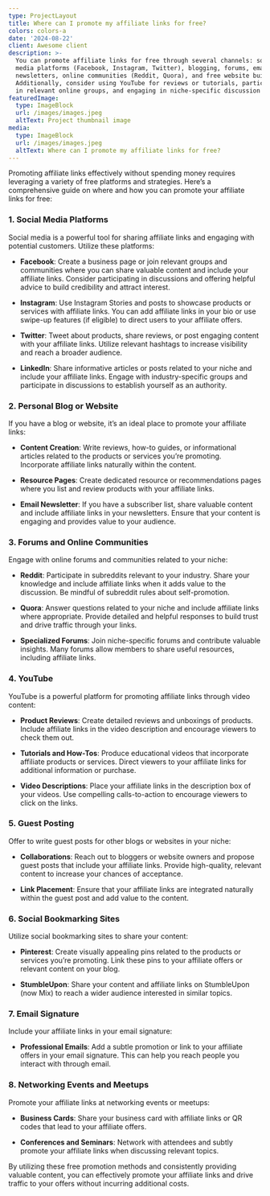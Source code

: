 ```yaml
---
type: ProjectLayout
title: Where can I promote my affiliate links for free?
colors: colors-a
date: '2024-08-22'
client: Awesome client
description: >-
  You can promote affiliate links for free through several channels: social
  media platforms (Facebook, Instagram, Twitter), blogging, forums, email
  newsletters, online communities (Reddit, Quora), and free website builders.
  Additionally, consider using YouTube for reviews or tutorials, participating
  in relevant online groups, and engaging in niche-specific discussion boards.
featuredImage:
  type: ImageBlock
  url: /images/images.jpeg
  altText: Project thumbnail image
media:
  type: ImageBlock
  url: /images/images.jpeg
  altText: Where can I promote my affiliate links for free?
---
```

Promoting affiliate links effectively without spending money requires leveraging a variety of free platforms and strategies. Here’s a comprehensive guide on where and how you can promote your affiliate links for free:

### 1. **Social Media Platforms**

Social media is a powerful tool for sharing affiliate links and engaging with potential customers. Utilize these platforms:

*   **Facebook**: Create a business page or join relevant groups and communities where you can share valuable content and include your affiliate links. Consider participating in discussions and offering helpful advice to build credibility and attract interest.

*   **Instagram**: Use Instagram Stories and posts to showcase products or services with affiliate links. You can add affiliate links in your bio or use swipe-up features (if eligible) to direct users to your affiliate offers.

*   **Twitter**: Tweet about products, share reviews, or post engaging content with your affiliate links. Utilize relevant hashtags to increase visibility and reach a broader audience.

*   **LinkedIn**: Share informative articles or posts related to your niche and include your affiliate links. Engage with industry-specific groups and participate in discussions to establish yourself as an authority.

### 2. **Personal Blog or Website**

If you have a blog or website, it’s an ideal place to promote your affiliate links:

*   **Content Creation**: Write reviews, how-to guides, or informational articles related to the products or services you’re promoting. Incorporate affiliate links naturally within the content.

*   **Resource Pages**: Create dedicated resource or recommendations pages where you list and review products with your affiliate links.

*   **Email Newsletter**: If you have a subscriber list, share valuable content and include affiliate links in your newsletters. Ensure that your content is engaging and provides value to your audience.

### 3. **Forums and Online Communities**

Engage with online forums and communities related to your niche:

*   **Reddit**: Participate in subreddits relevant to your industry. Share your knowledge and include affiliate links when it adds value to the discussion. Be mindful of subreddit rules about self-promotion.

*   **Quora**: Answer questions related to your niche and include affiliate links where appropriate. Provide detailed and helpful responses to build trust and drive traffic through your links.

*   **Specialized Forums**: Join niche-specific forums and contribute valuable insights. Many forums allow members to share useful resources, including affiliate links.

### 4. **YouTube**

YouTube is a powerful platform for promoting affiliate links through video content:

*   **Product Reviews**: Create detailed reviews and unboxings of products. Include affiliate links in the video description and encourage viewers to check them out.

*   **Tutorials and How-Tos**: Produce educational videos that incorporate affiliate products or services. Direct viewers to your affiliate links for additional information or purchase.

*   **Video Descriptions**: Place your affiliate links in the description box of your videos. Use compelling calls-to-action to encourage viewers to click on the links.

### 5. **Guest Posting**

Offer to write guest posts for other blogs or websites in your niche:

*   **Collaborations**: Reach out to bloggers or website owners and propose guest posts that include your affiliate links. Provide high-quality, relevant content to increase your chances of acceptance.

*   **Link Placement**: Ensure that your affiliate links are integrated naturally within the guest post and add value to the content.

### 6. **Social Bookmarking Sites**

Utilize social bookmarking sites to share your content:

*   **Pinterest**: Create visually appealing pins related to the products or services you’re promoting. Link these pins to your affiliate offers or relevant content on your blog.

*   **StumbleUpon**: Share your content and affiliate links on StumbleUpon (now Mix) to reach a wider audience interested in similar topics.

### 7. **Email Signature**

Include your affiliate links in your email signature:

*   **Professional Emails**: Add a subtle promotion or link to your affiliate offers in your email signature. This can help you reach people you interact with through email.

### 8. **Networking Events and Meetups**

Promote your affiliate links at networking events or meetups:

*   **Business Cards**: Share your business card with affiliate links or QR codes that lead to your affiliate offers.

*   **Conferences and Seminars**: Network with attendees and subtly promote your affiliate links when discussing relevant topics.

By utilizing these free promotion methods and consistently providing valuable content, you can effectively promote your affiliate links and drive traffic to your offers without incurring additional costs.
